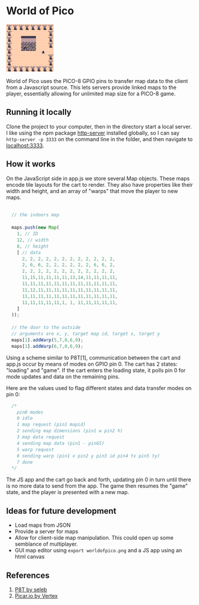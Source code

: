 # World of Pico

![a screenshot of the demo map](screenshot.png)

World of Pico uses the PICO-8 GPIO pins to transfer map data to the client from a Javascript source. This lets servers provide linked maps to the player, essentially allowing for unlimited map size for a PICO-8 game.

## Running it locally

Clone the project to your computer, then in the directory start a local server. I like using the npm package [http-server](https://www.npmjs.com/package/http-server) installed globally, so I can say `http-server -p 3333` on the command line in the folder, and then navigate to [localhost:3333](http://localhost:3333).

## How it works

On the JavaScript side in app.js we store several Map objects. These maps encode tile layouts for the cart to render. They also have properties like their width and height, and an array of "warps" that move the player to new maps.

```javascript

  // the indoors map

  maps.push(new Map(
    1, // ID
    12, // width
    8, // height
    [ // data
      2, 2, 2, 2, 2, 2, 2, 2, 2, 2, 2, 2,
      2, 6, 6, 2, 2, 2, 2, 2, 2, 6, 6, 2,
      2, 2, 2, 2, 2, 2, 2, 2, 2, 2, 2, 2,
      11,15,11,11,11,11,13,14,11,11,11,11,
      11,11,11,11,11,11,11,11,11,11,11,11,
      11,12,11,11,11,11,11,11,11,11,11,11,
      11,11,11,11,11,11,11,11,11,11,11,11,
      11,11,11,11,11,1, 1, 11,11,11,11,11,
    ]
  ));

  // the door to the outside
  // arguments are x, y, target map id, target x, target y
  maps[1].addWarp(5,7,0,6,9);
  maps[1].addWarp(6,7,0,6,9);
```

Using a scheme similar to P8T[1], communication between the cart and app.js occur by means of modes on GPIO pin 0. The cart has 2 states: "loading" and "game". If the cart enters the loading state, it polls pin 0 for mode updates and data on the remaining pins.

Here are the values used to flag different states and data transfer modes on pin 0:

```javascript
  /*
    pin0 modes
    0 idle
    1 map request (pin1 mapid)
    2 sending map dimensions (pin1 w pin2 h)
    3 map data request
    4 sending map data (pin1 - pin65)
    5 warp request
    6 sending warp (pin1 x pin2 y pin3 id pin4 tx pin5 ty)
    7 done
  */
```

The JS app and the cart go back and forth, updating pin 0 in turn until there is no more data to send from the app. The game then resumes the "game" state, and the player is presented with a new map.

## Ideas for future development

- Load maps from JSON
- Provide a server for maps
- Allow for client-side map manipulation. This could open up some semblance of multiplayer.
- GUI map editor using `export worldofpico.png` and a JS app using an html canvas

## References

1. [P8T by seleb](https://www.lexaloffle.com/bbs/?tid=3909)
2. [Picar.io by Vertex](https://www.lexaloffle.com/bbs/?tid=30059)